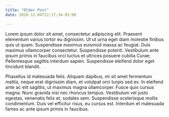 ```yaml
---
title: "Older Post"
date: 2018-12-04T22:17:34-05:00

---
```


 Lorem ipsum dolor sit amet, consectetur adipiscing elit. Praesent elementum varius tortor eu dignissim. Ut ut urna eget diam molestie finibus quis ut quam. Suspendisse maximus euismod massa ac feugiat. Duis maximus ullamcorper consectetur. Suspendisse potenti. Vestibulum ante ipsum primis in faucibus orci luctus et ultrices posuere cubilia Curae; Pellentesque sagittis interdum sapien. Suspendisse eleifend dolor eget tincidunt blandit.

Phasellus id malesuada felis. Aliquam dapibus, mi sit amet fermentum mattis, neque erat dignissim diam, et volutpat orci turpis sed ex. In eleifend ante ac elit sagittis, ut maximus magna ullamcorper. Fusce quis cursus magna. Nunc gravida nisi nec rhoncus tempus. Vestibulum vel justo egestas, venenatis felis et, sodales sem. Suspendisse scelerisque mollis condimentum. Duis vel efficitur risus, eu cursus est. Interdum et malesuada fames ac ante ipsum primis in faucibus.
